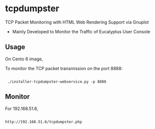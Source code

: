 tcpdumpster
===========

TCP Packet Monitoring with HTML Web Rendering Support via Gnuplot

  * Mainly Developed to Monitor the Traffic of Eucalyptus User Console

## Usage

On Cento 6 image,

To monitor the TCP packet transmission on the port 8888:

<code>
 ./installer-tcpdumpster-webservice.py -p 8888
</code>

## Monitor

For 192.168.51.6,

<code>
http://192.168.51.6/tcpdumpster.php
</code>

